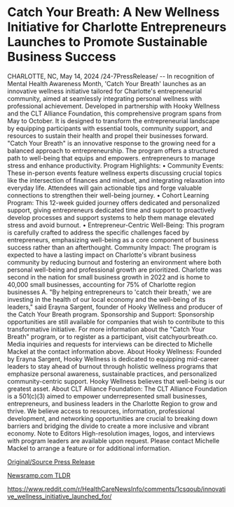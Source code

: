 # Catch Your Breath: A New Wellness Initiative for Charlotte Entrepreneurs Launches to Promote Sustainable Business Success

CHARLOTTE, NC, May 14, 2024 /24-7PressRelease/ -- In recognition of Mental Health Awareness Month, 'Catch Your Breath' launches as an innovative wellness initiative tailored for Charlotte's entrepreneurial community, aimed at seamlessly integrating personal wellness with professional achievement. Developed in partnership with Hooky Wellness and the CLT Alliance Foundation, this comprehensive program spans from May to October. It is designed to transform the entrepreneurial landscape by equipping participants with essential tools, community support, and resources to sustain their health and propel their businesses forward.  "Catch Your Breath" is an innovative response to the growing need for a balanced approach to entrepreneurship. The program offers a structured path to well-being that equips and empowers. entrepreneurs to manage stress and enhance productivity.  Program Highlights: • Community Events: These in-person events feature wellness experts discussing crucial topics like the intersection of finances and mindset, and integrating relaxation into everyday life. Attendees will gain actionable tips and forge valuable connections to strengthen their well-being journey. • Cohort Learning Program: This 12-week guided journey offers dedicated and personalized support, giving entrepreneurs dedicated time and support to proactively develop processes and support systems to help them manage elevated stress and avoid burnout. • Entrepreneur-Centric Well-Being: This program is carefully crafted to address the specific challenges faced by entrepreneurs, emphasizing well-being as a core component of business success rather than an afterthought.  Community Impact: The program is expected to have a lasting impact on Charlotte's vibrant business community by reducing burnout and fostering an environment where both personal well-being and professional growth are prioritized. Charlotte was second in the nation for small business growth in 2022 and is home to 40,000 small businesses, accounting for 75% of Charlotte region businesses A. "By helping entrepreneurs to 'catch their breath,' we are investing in the health of our local economy and the well-being of its leaders," said Erayna Sargent, founder of Hooky Wellness and producer of the Catch Your Breath program.  Sponsorship and Support: Sponsorship opportunities are still available for companies that wish to contribute to this transformative initiative.  For more information about the "Catch Your Breath" program, or to register as a participant, visit catchyourbreath.co. Media inquiries and requests for interviews can be directed to Michelle Mackel at the contact information above.  About Hooky Wellness: Founded by Erayna Sargent, Hooky Wellness is dedicated to equipping mid-career leaders to stay ahead of burnout through holistic wellness programs that emphasize personal awareness, sustainable practices, and personalized community-centric support. Hooky Wellness believes that well-being is our greatest asset.  About CLT Alliance Foundation: The CLT Alliance Foundation is a 501(c)(3) aimed to empower underrepresented small businesses, entrepreneurs, and business leaders in the Charlotte Region to grow and thrive. We believe access to resources, information, professional development, and networking opportunities are crucial to breaking down barriers and bridging the divide to create a more inclusive and vibrant economy.  Note to Editors High-resolution images, logos, and interviews with program leaders are available upon request. Please contact Michelle Mackel to arrange a feature or for additional information. 

[Original/Source Press Release](https://www.24-7pressrelease.com/press-release/510828/catch-your-breath-a-new-wellness-initiative-for-charlotte-entrepreneurs-launches-to-promote-sustainable-business-success)
                    

[Newsramp.com TLDR](None) 

https://www.reddit.com/r/HealthCareNewsInfo/comments/1csqoub/innovative_wellness_initiative_launched_for/